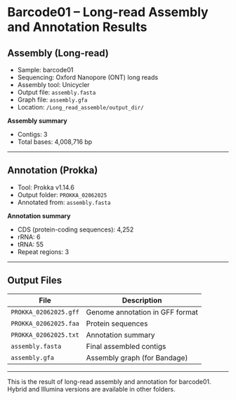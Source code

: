 # Barcode01 – Long-read Assembly and Annotation Results

## Assembly (Long-read)

- Sample: barcode01
- Sequencing: Oxford Nanopore (ONT) long reads
- Assembly tool: Unicycler
- Output file: `assembly.fasta`
- Graph file: `assembly.gfa`
- Location: `/Long_read_assemble/output_dir/`

**Assembly summary**
- Contigs: 3
- Total bases: 4,008,716 bp

---

## Annotation (Prokka)

- Tool: Prokka v1.14.6
- Output folder: `PROKKA_02062025`
- Annotated from: `assembly.fasta`

**Annotation summary**
- CDS (protein-coding sequences): 4,252
- rRNA: 6
- tRNA: 55
- Repeat regions: 3

---

## Output Files

| File | Description |
|------|-------------|
| `PROKKA_02062025.gff` | Genome annotation in GFF format |
| `PROKKA_02062025.faa` | Protein sequences |
| `PROKKA_02062025.txt` | Annotation summary |
| `assembly.fasta` | Final assembled contigs |
| `assembly.gfa` | Assembly graph (for Bandage) |

---

This is the result of long-read assembly and annotation for barcode01. Hybrid and Illumina versions are available in other folders.
